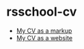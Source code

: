 # rsschool-cv
- [My CV as a markup](https://vdekh.github.io/rsschool-cv/cv)
- [My CV as a website](https://vdekh.github.io/rsschool-cv/)